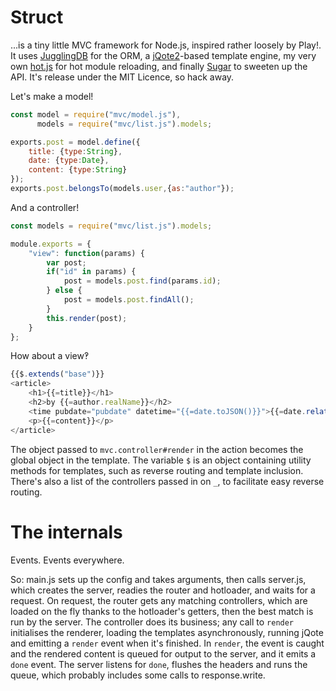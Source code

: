 Struct
======
...is a tiny little MVC framework for Node.js, inspired rather loosely by Play!. It uses [JugglingDB](https://github.com/1602/jugglingdb) for the ORM, a [jQote2](https://github.com/quarterto/jQote2)-based template engine, my very own [hot.js](https://github.com/quarterto/hot.js) for hot module reloading, and finally [Sugar](http://sugarjs.com/) to sweeten up the API. It's release under the MIT Licence, so hack away.

Let's make a model!

```javascript
const model = require("mvc/model.js"),
      models = require("mvc/list.js").models;

exports.post = model.define({
	title: {type:String},
	date: {type:Date},
	content: {type:String}
});
exports.post.belongsTo(models.user,{as:"author"});
```
And a controller!

```javascript
const models = require("mvc/list.js").models;

module.exports = {
	"view": function(params) {
		var post;
		if("id" in params) {
			post = models.post.find(params.id);
		} else {
			post = models.post.findAll();
		}
		this.render(post);
	}
};
```

How about a view‽

```javascript
{{$.extends("base")}}
<article>
	<h1>{{=title}}</h1>
	<h2>by {{=author.realName}}</h2>
	<time pubdate="pubdate" datetime="{{=date.toJSON()}}">{{=date.relative()}}</time>
	<p>{{=content}}</p>
</article>
```
The object passed to ```mvc.controller#render``` in the action becomes the global object in the template. The variable ```$``` is an object containing utility methods for templates, such as reverse routing and template inclusion. There's also a list of the controllers passed in on ```_```, to facilitate easy reverse routing.

The internals
=============
Events. Events everywhere.

So: main.js sets up the config and takes arguments, then calls server.js, which creates the server, readies the router and hotloader, and waits for a request. On request, the router gets any matching controllers, which are loaded on the fly thanks to the hotloader's getters, then the best match is run by the server. The controller does its business; any call to ```render``` initialises the renderer, loading the templates asynchronously, running jQote and emitting a ```render``` event when it's finished. In ```render```, the event is caught and the rendered content is queued for output to the server, and it emits a ```done``` event. The server listens for ```done```, flushes the headers and runs the queue, which probably includes some calls to response.write.
